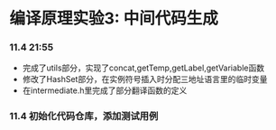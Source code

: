 # 编译原理实验3: 中间代码生成

### 11.4 21:55
* 完成了utils部分，实现了concat,getTemp,getLabel,getVariable函数
* 修改了HashSet部分，在实例符号插入时分配三地址语言里的临时变量
* 在intermediate.h里完成了部分翻译函数的定义

### 11.4 初始化代码仓库，添加测试用例

